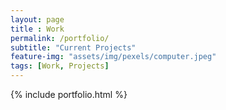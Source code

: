 ```yaml
--- 
layout: page
title : Work 
permalink: /portfolio/
subtitle: "Current Projects" 
feature-img: "assets/img/pexels/computer.jpeg"
tags: [Work, Projects]
---
```


{% include portfolio.html %}
